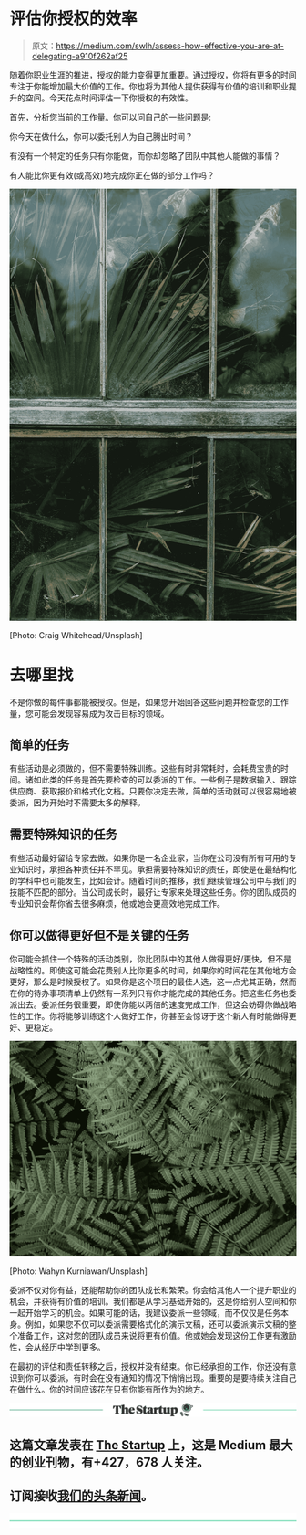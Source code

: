 # 评估你授权的效率

> 原文：<https://medium.com/swlh/assess-how-effective-you-are-at-delegating-a910f262af25>

随着你职业生涯的推进，授权的能力变得更加重要。通过授权，你将有更多的时间专注于你能增加最大价值的工作。你也将为其他人提供获得有价值的培训和职业提升的空间。今天花点时间评估一下你授权的有效性。

首先，分析您当前的工作量。你可以问自己的一些问题是:

你今天在做什么，你可以委托别人为自己腾出时间？

有没有一个特定的任务只有你能做，而你却忽略了团队中其他人能做的事情？

有人能比你更有效(或高效)地完成你正在做的部分工作吗？

![](img/081ccee0d7b82a19f7b02348c8e36f99.png)

[Photo: Craig Whitehead/Unsplash]

# 去哪里找

不是你做的每件事都能被授权。但是，如果您开始回答这些问题并检查您的工作量，您可能会发现容易成为攻击目标的领域。

## 简单的任务

有些活动是必须做的，但不需要特殊训练。这些有时非常耗时，会耗费宝贵的时间。诸如此类的任务是首先要检查的可以委派的工作。一些例子是数据输入、跟踪供应商、获取报价和格式化文档。只要你决定去做，简单的活动就可以很容易地被委派，因为开始时不需要太多的解释。

## 需要特殊知识的任务

有些活动最好留给专家去做。如果你是一名企业家，当你在公司没有所有可用的专业知识时，承担各种责任并不罕见。承担需要特殊知识的责任，即使是在最结构化的学科中也可能发生，比如会计。随着时间的推移，我们继续管理公司中与我们的技能不匹配的部分。当公司成长时，最好让专家来处理这些任务。你的团队成员的专业知识会帮你省去很多麻烦，他或她会更高效地完成工作。

## 你可以做得更好但不是关键的任务

你可能会抓住一个特殊的活动类别，你比团队中的其他人做得更好/更快，但不是战略性的。即使这可能会花费别人比你更多的时间，如果你的时间花在其他地方会更好，那么是时候授权了。如果你是这个项目的最佳人选，这一点尤其正确，然而在你的待办事项清单上仍然有一系列只有你才能完成的其他任务。把这些任务也委派出去。委派任务很重要，即使你能以两倍的速度完成工作，但这会妨碍你做战略性的工作。你将能够训练这个人做好工作，你甚至会惊讶于这个新人有时能做得更好、更稳定。

![](img/e9adf77fb2fb4cc0bb04046180fd655f.png)

[Photo: Wahyn Kurniawan/Unsplash]

委派不仅对你有益，还能帮助你的团队成长和繁荣。你会给其他人一个提升职业的机会，并获得有价值的培训。我们都是从学习基础开始的，这是你给别人空间和你一起开始学习的机会。如果可能的话，我建议委派一些领域，而不仅仅是任务本身。例如，如果您不仅可以委派需要格式化的演示文稿，还可以委派演示文稿的整个准备工作，这对您的团队成员来说将更有价值。他或她会发现这份工作更有激励性，会从经历中学到更多。

在最初的评估和责任转移之后，授权并没有结束。你已经承担的工作，你还没有意识到你可以委派，有时会在没有通知的情况下悄悄出现。重要的是要持续关注自己在做什么。你的时间应该花在只有你能有所作为的地方。

[![](img/308a8d84fb9b2fab43d66c117fcc4bb4.png)](https://medium.com/swlh)

## 这篇文章发表在 [The Startup](https://medium.com/swlh) 上，这是 Medium 最大的创业刊物，有+427，678 人关注。

## 订阅接收[我们的头条新闻](https://growthsupply.com/the-startup-newsletter/)。

[![](img/b0164736ea17a63403e660de5dedf91a.png)](https://medium.com/swlh)